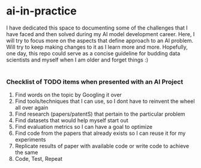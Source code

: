 # ai-in-practice
I have dedicated this space to documenting some of the challenges that I have faced and then solved during my AI model development career. Here, I will try to focus more on the aspects that define approach to an AI problem. Will try to keep making changes to it as I learn more and more. Hopefully, one day, this repo could serve as a concise guideline for budding data scientists and myself when I am older and forget things :)<br><br>



<h3>Checklist of TODO items when presented with an AI Project</h3>
<ol>
<li>Find words on the topic by Googling it over</li>
<li>Find tools/techniques that I can use, so I dont have to reinvent the wheel all over again</li>
<li>Find research (papers/patentS) that pertain to the particular problem</li>
<li>Find datasets that would help myself start out</li>
<li>Find evaluation metrics so I can have a goal to optimize</li>
<li>Find code from the papers that already exists so I can reuse it for my experiments</li>
<li>Replicate results of paper with available code or write code to achieve the same</li>
<li>Code, Test, Repeat</li>
</ol>
